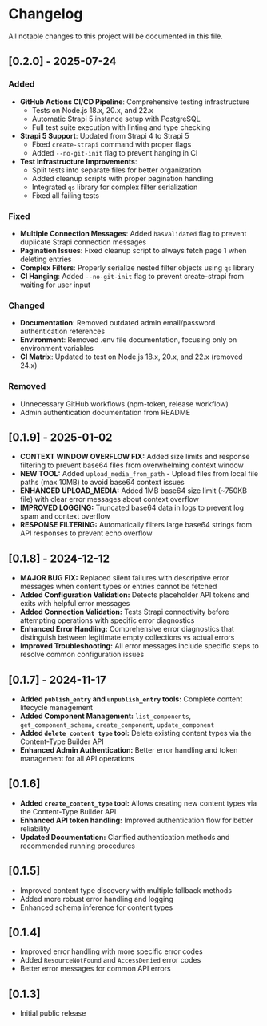 # Changelog

All notable changes to this project will be documented in this file.

## [0.2.0] - 2025-07-24

### Added
- **GitHub Actions CI/CD Pipeline**: Comprehensive testing infrastructure
  - Tests on Node.js 18.x, 20.x, and 22.x
  - Automatic Strapi 5 instance setup with PostgreSQL
  - Full test suite execution with linting and type checking
- **Strapi 5 Support**: Updated from Strapi 4 to Strapi 5
  - Fixed `create-strapi` command with proper flags
  - Added `--no-git-init` flag to prevent hanging in CI
- **Test Infrastructure Improvements**:
  - Split tests into separate files for better organization
  - Added cleanup scripts with proper pagination handling
  - Integrated `qs` library for complex filter serialization
  - Fixed all failing tests

### Fixed
- **Multiple Connection Messages**: Added `hasValidated` flag to prevent duplicate Strapi connection messages
- **Pagination Issues**: Fixed cleanup script to always fetch page 1 when deleting entries
- **Complex Filters**: Properly serialize nested filter objects using `qs` library
- **CI Hanging**: Added `--no-git-init` flag to prevent create-strapi from waiting for user input

### Changed
- **Documentation**: Removed outdated admin email/password authentication references
- **Environment**: Removed .env file documentation, focusing only on environment variables
- **CI Matrix**: Updated to test on Node.js 18.x, 20.x, and 22.x (removed 24.x)

### Removed
- Unnecessary GitHub workflows (npm-token, release workflow)
- Admin authentication documentation from README

## [0.1.9] - 2025-01-02
- **CONTEXT WINDOW OVERFLOW FIX:** Added size limits and response filtering to prevent base64 files from overwhelming context window
- **NEW TOOL:** Added `upload_media_from_path` - Upload files from local file paths (max 10MB) to avoid base64 context issues
- **ENHANCED UPLOAD_MEDIA:** Added 1MB base64 size limit (~750KB file) with clear error messages about context overflow
- **IMPROVED LOGGING:** Truncated base64 data in logs to prevent log spam and context overflow
- **RESPONSE FILTERING:** Automatically filters large base64 strings from API responses to prevent echo overflow

## [0.1.8] - 2024-12-12
- **MAJOR BUG FIX:** Replaced silent failures with descriptive error messages when content types or entries cannot be fetched
- **Added Configuration Validation:** Detects placeholder API tokens and exits with helpful error messages
- **Added Connection Validation:** Tests Strapi connectivity before attempting operations with specific error diagnostics
- **Enhanced Error Handling:** Comprehensive error diagnostics that distinguish between legitimate empty collections vs actual errors
- **Improved Troubleshooting:** All error messages include specific steps to resolve common configuration issues

## [0.1.7] - 2024-11-17
- **Added `publish_entry` and `unpublish_entry` tools:** Complete content lifecycle management
- **Added Component Management:** `list_components`, `get_component_schema`, `create_component`, `update_component`
- **Added `delete_content_type` tool:** Delete existing content types via the Content-Type Builder API
- **Enhanced Admin Authentication:** Better error handling and token management for all API operations

## [0.1.6]
- **Added `create_content_type` tool:** Allows creating new content types via the Content-Type Builder API
- **Enhanced API token handling:** Improved authentication flow for better reliability
- **Updated Documentation:** Clarified authentication methods and recommended running procedures

## [0.1.5]
- Improved content type discovery with multiple fallback methods
- Added more robust error handling and logging
- Enhanced schema inference for content types

## [0.1.4]
- Improved error handling with more specific error codes
- Added `ResourceNotFound` and `AccessDenied` error codes
- Better error messages for common API errors

## [0.1.3]
- Initial public release
